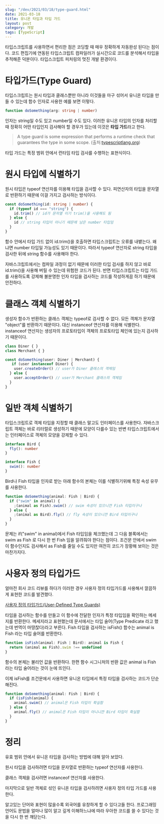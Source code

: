 ```yaml
---
slug: "/dev/2021/03/18/type-guard.html"
date: 2021-03-18
title: 유니온 타입과 타입 가드
layout: post
category: 개발
tags: [TypeScript]
---
```


타입스크립트를 사용하면서 편리한 점은 코딩할 때 매우 정확하게 자동완성 된다는 점이다.
코드 편집기에 연동된 타입스크립트 컴파일러가 실시간으로 코드를 분석해서 타입을 추적해준 덕분이다.
타입스크립트 피처링의 멋진 개발 환경이다.

# 타입가드(Type Guard)

타입스크립트는 원시 타입과 클래스뿐만 아니라 이것들을 마구 섞어서 유니온 타입을 만들 수 있는데 함수 인자로 사용한 예를 보면 이렇다.

```ts
function doSomething(arg: string | number)
```

인자는 string일 수도 있고 number일 수도 있다.
이러한 유니온 타입의 인자를 처리할 때 정확히 어떤 타입인지 검사해야 할 경우가 있는데 이것은 **타입 가드**라고 한다.

> A type guard is some expression that performs a runtime check that guarantees the type in some scope. (출처:[typescriptlang.org](https://www.typescriptlang.org/docs/handbook/advanced-types.html))

타입 가드는 특정 범위 안에서 런타임 타입 검사를 수행하는 표현식이다.

# 원시 타입에 식별하기

원시 타입은 typeof 연산자를 이용해 타입을 검사할 수 있다.
피연산자의 타입을 문자열로 반환하기 때문에 이걸 가지고 검사하는 방식이다.

```ts
const doSomething(id: string | number) {
  if (typeof id === "string") {
    id.trim() // id가 문자열 이기 trim()을 사용해도 됨
  } else {
    id // string 타입이 아니기 때문에 남은 number 타입임
  }
}
```

함수 안에서 타입 가드 없이 id.trim()을 호출하면 타입스크립트는 오류를 내뱉는다.
왜냐면 number 타입일 가능성도 있기 때문이다. 따라서 typeof 연산자로 string 타입을 검사한 뒤에 string 함수를 사용해야 한다.

자바스크립트에서는 컴파일 과정이 없기 때문에 이러한 타입 검사를 하지 않고 바로 id.trim()을 사용해 버릴 수 있는데 위험한 코드가 된다.
반면 타입스크립트는 타입 가드를 사용하도록 강제해 불분명한 인자 타입을 검사하는 코드를 작성하게끔 하기 때문에 안전하다.

# 클래스 객체 식별하기

생성자 함수가 반환하는 클래스 객체는 typeof로 검사할 수 없다.
모든 객체가 문자열 "object"를 반환하기 때문이다.
대신 instanceof 연산자를 이용해 식별한다.
instanceof 연산자는 생성자의 프로토타입이 객체의 프로토타입 체인에 있는지 검사하기 때문이다.

```ts
class Diner { }
class Merchant { }

const doSomething(user: Diner | Merchant) {
   if (user instanceof Diner) {
    user.createOrder() // user가 Diner 클래스의 객체임
  } else {
    user.acceptOrder() // user가 Merchant 클래스의 객체임
  }
}
```

# 일반 객체 식별하기

타입스크립트로 객체 타입을 지정할 때 클래스 말고도 인터페이스를 사용한다.
자바스크립트 객체는 바로 리터럴로 생성하기 때문에 모양이 다를수 있는 반변 타입스크립트에서는 인터페이스로 객체의 모양을 강제할 수 있다.

```ts
interface Bird {
  fly(): number
}

interface Fish {
  swim(): number
}
```

Bird나 Fish 타입을 인자로 받는 아래 함수의 본체는 이를 식별하기위해 특정 속성 유무를 사용한다.

```ts
function doSomething(animal: Fish | Bird) {
  if ("swim" in animal) {
    ;(animal as Fish).swim() // swim 속성이 있으니깐 Fish 타입이구나
  } else {
    ;(animal as Bird).fly() // fly 속성이 있으니깐 Bird 타입이구나
  }
}
```

문제는 if("swim" in animal)에서 Fish 타입임을 체크했는데 그 다음 블록에서는 swim as Fish 로 다시 한 번 Fish 임을 알려줘야 한다는 점이다.
조건문 안에서 swim이 함수인지도 검사해서 as Fish를 줄일 수도 있지만 여전히 코드가 장황해 보이는 것은 마찬가지다.

# 사용자 정의 타입가드

얼마전 회사 코드 리뷰를 하다가 이러한 경우 사용자 정의 타입가드를 사용해서 깔끔하게 표현한 코드를 발견했다.

[사용자 정의 타입가드(User-Defined Type Guards)](https://www.typescriptlang.org/docs/handbook/advanced-types.html#user-defined-type-guards)

타임을 검사하는 함수를 만들고 이 함수에 전달한 인자가 특정 타입임을 확인하는 메세지를 반환한다.
메세지라고 표현했는데 문서에서는 타입 술어(Type Predicate 라고 했는데 번역이 마땅찮다)라고 부른다.
Fish 타입을 검사하는 isFish() 함수는 animal is Fish 라는 타입 술어를 반환한다.

```ts
function isFish(animal: Fish | Bird): animal is Fish {
  return (animal as Fish).swim !== undefined
}
```

함수의 본체는 불리언 값을 반환하다.
한편 함수 시그니처의 반환 값은 animal is Fish 라는 타입 술어라는 것이 눈에 뜨인다.

이제 isFish를 조건문에서 사용하면 유니온 타입에서 특정 타입을 검사하는 코드가 단순해진다.

```ts
function doSomething(animal: Fish | Bird) {
  if (isFish(animal) {
    animal.swim() // animal은 Fish 타입이 확실함
  } else {
    animal.fly() // animal은 Fish 타입이 아니니깐 Bird 타입이 확실함
  }
}
```

# 정리

유효 범위 안에서 유니온 타입을 검사하는 방법에 대해 알아 보았다.

원시 타입을 검사하려면 타입을 문자열로 반환하는 typeof 연산자를 사용한다.

클래스 객체을 검사려면 instanceof 연산자를 사용한다.

마지막으로 일반 객체로 섞인 유니온 타입을 검사하려면 사용자 정의 타입 가드를 사용한다.

알고있는 단어와 표현이 많을수록 외국어를 유창하게 할 수 있다고들 한다.
프로그래밍 언어도 문법을 얼마나 많이 알고 깊게 이해하느냐에 따라 우아한 코드를 쓸 수 있다는 것을 다시 한 번 깨닫는다.
